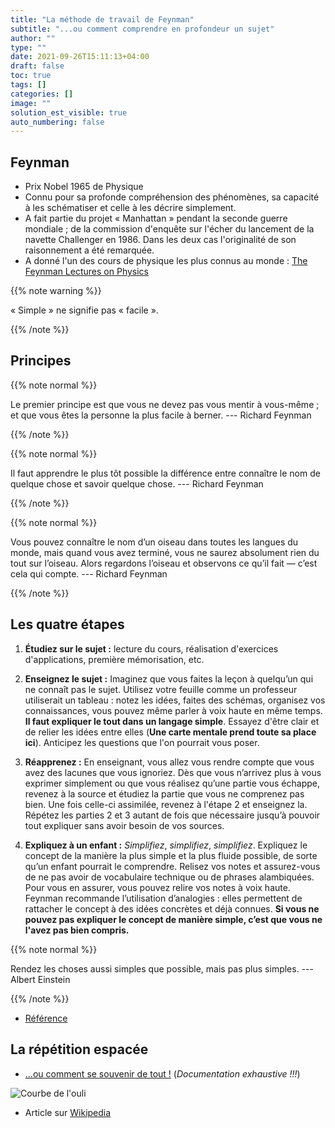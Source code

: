 ```yaml
---
title: "La méthode de travail de Feynman"
subtitle: "...ou comment comprendre en profondeur un sujet"
author: ""
type: ""
date: 2021-09-26T15:11:13+04:00
draft: false
toc: true
tags: []
categories: []
image: ""
solution_est_visible: true
auto_numbering: false
---
```


## Feynman

- Prix Nobel 1965 de Physique
- Connu pour sa profonde compréhension des phénomènes, sa capacité à les schématiser et celle à les décrire simplement.
- A fait partie du projet «&nbsp;Manhattan&nbsp;» pendant la seconde guerre mondiale ; de la commission d'enquête sur l'écher du lancement de la navette Challenger en 1986. Dans les deux cas l'originalité de son raisonnement a été remarquée.
- A donné l'un des cours de physique les plus connus au monde : [The Feynman Lectures on Physics](https://www.feynmanlectures.caltech.edu/#footnote_1)

{{% note warning %}}

«&nbsp;Simple&nbsp;» ne signifie pas «&nbsp;facile&nbsp;».

{{% /note %}}

## Principes

{{% note normal %}}

Le premier principe est que vous ne devez pas vous mentir à vous-même ; et que vous êtes la personne la plus facile à berner. --- Richard Feynman

{{% /note %}}

{{% note normal %}}

Il faut apprendre le plus tôt possible la différence entre connaître le nom de quelque chose et savoir quelque chose. --- Richard Feynman

{{% /note %}}

{{% note normal %}}

Vous pouvez connaître le nom d’un oiseau dans toutes les langues du monde, mais quand vous avez terminé, vous ne saurez absolument rien du tout sur l’oiseau. Alors regardons l’oiseau et observons ce qu’il fait — c’est cela qui compte. --- Richard Feynman

{{% /note %}}

## Les quatre étapes

1. **Étudiez sur le sujet&nbsp;:** lecture du cours, réalisation d'exercices d'applications, première mémorisation, etc.

2. **Enseignez le sujet&nbsp;:** Imaginez que vous faites la leçon à quelqu’un qui ne connaît pas le sujet. Utilisez votre feuille comme un professeur utiliserait un tableau : notez les idées, faites des schémas, organisez vos connaissances, vous pouvez même parler à voix haute en même temps. **Il faut expliquer le tout dans un langage simple**. Essayez d'être clair et de relier les idées entre elles (**Une carte mentale prend toute sa place ici**). Anticipez les questions que l'on pourrait vous poser.

3. **Réapprenez&nbsp;:** En enseignant, vous allez vous rendre compte que vous avez des lacunes que vous ignoriez. Dès que vous n’arrivez plus à vous exprimer simplement ou que vous réalisez qu’une partie vous échappe, revenez à la source et étudiez la partie que vous ne comprenez pas bien. Une fois celle-ci assimilée, revenez à l'étape 2 et enseignez la. Répétez les parties 2 et 3 autant de fois que nécessaire jusqu’à pouvoir tout expliquer sans avoir besoin de vos sources.

4. **Expliquez à un enfant&nbsp;:** *Simplifiez*, *simplifiez*, *simplifiez*. Expliquez le concept de la manière la plus simple et la plus fluide possible, de sorte qu’un enfant pourrait le comprendre. Relisez vos notes et assurez-vous de ne pas avoir de vocabulaire technique ou de phrases alambiquées. Pour vous en assurer, vous pouvez relire vos notes à voix haute. Feynman recommande l’utilisation d’analogies : elles permettent de rattacher le concept à des idées concrètes et déjà connues. **Si vous ne pouvez pas expliquer le concept de manière simple, c’est que vous ne l'avez pas bien compris.**

{{% note normal %}}

Rendez les choses aussi simples que possible, 
mais pas plus simples. --- Albert Einstein

{{% /note %}}

- [Référence](https://www.mieuxpenser.com/articles/la-meilleure-maniere-dapprendre-la-methode-feynman)


## La répétition espacée

- [...ou comment se souvenir de tout !](https://ncase.me/remember/fr.html) (*Documentation exhaustive !!!*)

![Courbe de l'ouli](/pdf/courbe_de_l_oubli.png)

- Article sur [Wikipedia](https://fr.wikipedia.org/wiki/Courbe_de_l%27oubli)


